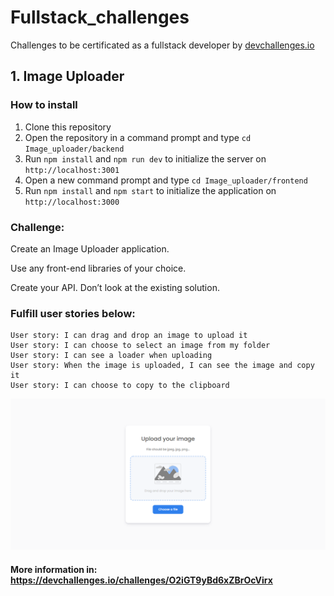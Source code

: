 # Fullstack_challenges
 Challenges to be certificated as a fullstack developer by <a href="https://devchallenges.io/">devchallenges.io</a>


## 1. Image Uploader

### How to install

1. Clone this repository
2. Open the repository in a command prompt and type ```cd Image_uploader/backend```
3. Run ```npm install``` and ```npm run dev``` to initialize the server on ``http://localhost:3001``
4. Open a new command prompt and type ```cd Image_uploader/frontend```
5. Run ```npm install``` and ```npm start``` to initialize the application on ``http://localhost:3000``


### Challenge: 

Create an Image Uploader application. 

Use any front-end libraries of your choice. 

Create your API. Don’t look at the existing solution.

### Fulfill user stories below:
```
User story: I can drag and drop an image to upload it
User story: I can choose to select an image from my folder
User story: I can see a loader when uploading
User story: When the image is uploaded, I can see the image and copy it
User story: I can choose to copy to the clipboard 
```

![screenshot](./screenshots/image_uploader.png)

#### More information in: https://devchallenges.io/challenges/O2iGT9yBd6xZBrOcVirx
